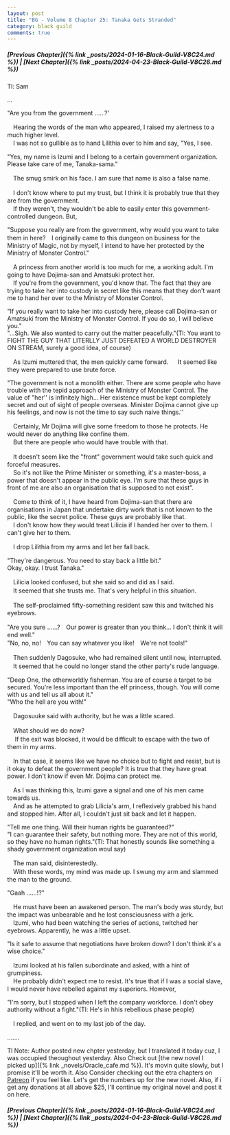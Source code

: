 ```yaml
---
layout: post
title: "BG - Volume 8 Chapter 25: Tanaka Gets Stranded"
category: black guild
comments: true
---
```


##### [Previous Chapter]({% link _posts/2024-01-16-Black-Guild-V8C24.md %}) \| [Next Chapter]({% link _posts/2024-04-23-Black-Guild-V8C26.md %})


Tl: Sam


…



"Are you from the government ......?'

　Hearing the words of the man who appeared, I raised my alertness to a much higher level.     
　I was not so gullible as to hand Lilithia over to him and say, "Yes, I see.

"Yes, my name is Izumi and I belong to a certain government organization. Please take care of me, Tanaka-sama."

　The smug smirk on his face. I am sure that name is also a false name.      
<!--more-->
　I don't know where to put my trust, but I think it is probably true that they are from the government.     
　If they weren't, they wouldn't be able to easily enter this government-controlled dungeon. But,

"Suppose you really are from the government, why would you want to take them in here?　I originally came to this dungeon on business for the Ministry of Magic, not by myself, I intend to have her protected by the Ministry of Monster Control."

　A princess from another world is too much for me, a working adult. I'm going to have Dojima-san and Amatsuki protect her.      
　If you're from the government, you'd know that. The fact that they are trying to take her into custody in secret like this means that they don't want me to hand her over to the Ministry of Monster Control.

"If you really want to take her into custody here, please call Dojima-san or Amatsuki from the Ministry of Monster Control. If you do so, I will believe you."     
"...Sigh. We also wanted to carry out the matter peacefully."(Tl: You want to FIGHT THE GUY THAT LITERLLY JUST DEFEATED A WORLD DESTROYER ON STREAM, surely a good idea, of course)

　As Izumi muttered that, the men quickly came forward. 
　 It seemed like they were prepared to use brute force. 

"The government is not a monolith either. There are some people who have trouble with the tepid approach of the Ministry of Monster Control. The value of "her'' is infinitely high... Her existence must be kept completely secret and out of sight of people overseas. Minister Dojima cannot give up his feelings, and now is not the time to say such naive things.'' 

　Certainly, Mr Dojima will give some freedom to those he protects. He would never do anything like confine them.     
　But there are people who would have trouble with that.

　It doesn't seem like the "front" government would take such quick and forceful measures.      
　So it's not like the Prime Minister or something, it's a master-boss, a power that doesn't appear in the public eye. I'm sure that these guys in front of me are also an organisation that is supposed to not exist".

　Come to think of it, I have heard from Dojima-san that there are organisations in Japan that undertake dirty work that is not known to the public, like the secret police. These guys are probably like that.     
　I don't know how they would treat Lilicia if I handed her over to them. I can't give her to them.

　I drop Lilithia from my arms and let her fall back.

"They're dangerous. You need to stay back a little bit."     
Okay, okay. I trust Tanaka."

　Lilicia looked confused, but she said so and did as I said.     
　It seemed that she trusts me. That's very helpful in this situation.

<div data-nat="424166"></div>

　The self-proclaimed fifty-something resident saw this and twitched his eyebrows.

"Are you sure ......?　Our power is greater than you think... I don't think it will end well."     
"No, no, no!　You can say whatever you like!　We're not tools!"

　Then suddenly Dagosuke, who had remained silent until now, interrupted.      
　It seemed that he could no longer stand the other party's rude language.

"Deep One, the otherworldly fisherman. You are of course a target to be secured. You're less important than the elf princess, though. You will come with us and tell us all about it."    
"Who the hell are you with!"

　Dagosuuke said with authority, but he was a little scared.

　What should we do now?     
　 If the exit was blocked, it would be difficult to escape with the two of them in my arms.

　In that case, it seems like we have no choice but to fight and resist, but is it okay to defeat the government people? It is true that they have great power. I don't know if even Mr. Dojima can protect me. 

　As I was thinking this, Izumi gave a signal and one of his men came towards us.      
　And as he attempted to grab Lilicia's arm, I reflexively grabbed his hand and stopped him. After all, I couldn't just sit back and let it happen.

"Tell me one thing. Will their human rights be guaranteed?"     
"I can guarantee their safety, but nothing more. They are not of this world, so they have no human rights."(Tl: That honestly sounds like something a shady government organization woul say)

　The man said, disinterestedly.     
　With these words, my mind was made up. I swung my arm and slammed the man to the ground.

"Gaah ......!?"

　He must have been an awakened person. The man's body was sturdy, but the impact was unbearable and he lost consciousness with a jerk.      
　Izumi, who had been watching the series of actions, twitched her eyebrows. Apparently, he was a little upset.

"Is it safe to assume that negotiations have broken down? I don't think it's a wise choice." 

　Izumi looked at his fallen subordinate and asked, with a hint of grumpiness.    
　He probably didn't expect me to resist. It's true that if I was a social slave, I would never have rebelled against my superiors. However, 

"I'm sorry, but I stopped when I left the company workforce. I don't obey authority without a fight."(Tl: He's in hhis rebellious phase people)

　I replied, and went on to my last job of the day.


.......

Tl Note: Author posted new chpter yesterday, but I translated it today cuz, I was occupied theoughout yesterday. Also Check out [the new novel I picked up]({% link _novels/Oracle_cafe.md %}). It's movin quite slowly, but I promise it'll be worth it. Also Consider checking out the etra chapters on [Patreon]( https://www.patreon.com/bePatron?u=90469752 ) if you feel like.
Let's get the numbers up for the new novel. Also, if i get any donations at all above $25, I'll continue my original novel and post it on here.

##### [Previous Chapter]({% link _posts/2024-01-16-Black-Guild-V8C24.md %}) \| [Next Chapter]({% link _posts/2024-04-23-Black-Guild-V8C26.md %})

